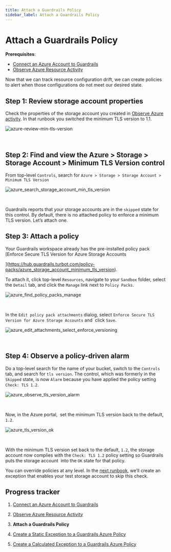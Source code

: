 ```yaml
---
title: Attach a Guardrails Policy
sidebar_label: Attach a Guardrails Policy
---
```



# Attach a Guardrails Policy

**Prerequisites**: 

- [Connect an Azure Account to Guardrails](/guardrails/docs/runbooks/getting-started-azure/connect-a-subscription/)
- [Observe Azure Resource Activity](/guardrails/docs/runbooks/getting-started-azure/observe-azure-activity/)


Now that we can track resource configuration drift, we can create policies to alert when those configurations do not meet our desired state. 

## Step 1: Review storage account properties

Check the properties of the storage account you created in [Observe Azure activity](/guardrails/docs/runbooks/getting-started-azure/observe-azure-activity). In that runbook you switched the minimum TLS version to 1.1.
<p><img alt="azure-review-min-tls-version" src="/images/docs/guardrails/runbooks/getting-started-azure/attach-a-policy/azure-review-min-tls-version.png"/></p><br/>

## Step 2: Find and view the Azure > Storage > Storage Account > Minimum TLS Version control

From top-level `Controls`, search for `Azure > Storage > Storage Account > Minimum TLS Version`
<p><img alt="azure_search_storage_account_min_tls_version" src="/images/docs/guardrails/runbooks/getting-started-azure/attach-a-policy/azure-search-storage-account-min-tls-version.png"/></p><br/>

Guardrails reports that your storage accounts are in the `skipped` state for this control. By default, there is no attached policy to enforce a minimum TLS version. Let’s attach one. 

## Step 3: Attach a policy

Your Guardrails workspace already has the pre-installed policy pack [Enforce Secure TLS Version for Azure Storage Accounts

](https://hub.guardrails.turbot.com/policy-packs/azure_storage_account_minimum_tls_version).

To attach it, click top-level `Resources`, navigate to your `Sandbox` folder, select the `Detail` tab, and click the `Manage` link next to `Policy Packs`.  
<p><img alt="azure_find_policy_packs_manage" src="/images/docs/guardrails/runbooks/getting-started-azure/attach-a-policy/azure-find-policy-packs-manage.png"/></p><br/>

In the `Edit policy pack attachments` dialog, select `Enforce Secure TLS Version for Azure Storage Accounts` and  click `Save`.
<p><img alt="azure_edit_attachments_select_enforce_versioning" src="/images/docs/guardrails/runbooks/getting-started-azure/attach-a-policy/azure-edit-attachments-select-enforce-versioning.png"/></p><br/>  
  


## Step 4: Observe a policy-driven alarm

Do a top-level search for the name of your bucket, switch to the `Controls` tab, and search for `tls version`. The control, which was formerly in the `Skipped` state, is now `Alarm` because you have applied the policy setting `Check: TLS 1.2`.
<p><img alt="azure_observe_tls_version_alarm" src="/images/docs/guardrails/runbooks/getting-started-azure/attach-a-policy/azure-observe-tls-version-alarm.png"/></p><br/>  


Now, in the Azure portal,  set the minimum TLS version back to the default, `1.2`.
<p><img alt="azure_tls_version_ok" src="/images/docs/guardrails/runbooks/getting-started-azure/attach-a-policy/azure-tls-version-ok.png"/></p><br/>  
  


With the minimum TLS version set back to the default, `1.2`, the storage account now complies with the `Check: TLS 1.2` policy setting so Guardrails puts the storage account  into the `OK` state for that policy.  
  
You can override policies at any level. In the [next runbook](/guardrails/docs/runbooks/getting-started-azure/create-static-exception), we’ll create an exception that enables your test storage account to skip this check. 


## Progress tracker

1. [Connect an Azure Account to Guardrails](/guardrails/docs/runbooks/getting-started-azure/connect-a-subscription/)

2. [Observe Azure Resource Activity](/guardrails/docs/runbooks/getting-started-azure/observe-azure-activity/)

3. **Attach a Guardrails Policy**

4. [Create a Static Exception to a Guardrails Azure Policy](/guardrails/docs/runbooks/getting-started-azure/create-static-exception/)

5. [Create a Calculated Exception to a Guardrails Azure Policy](/guardrails/docs/runbooks/getting-started-azure/create-calculated-exception/)
